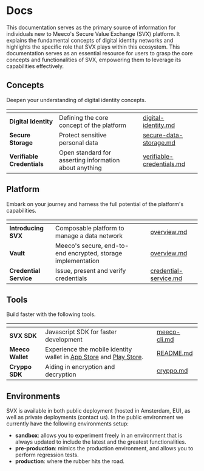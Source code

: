 # Docs

This documentation serves as the primary source of information for individuals new to Meeco's Secure Value Exchange (SVX) platform. It explains the fundamental concepts of digital identity networks and highlights the specific role that SVX plays within this ecosystem. This documentation serves as an essential resource for users to grasp the core concepts and functionalities of SVX, empowering them to leverage its capabilities effectively.

## Concepts

Deepen your understanding of digital identity concepts.

<table data-view="cards"><thead><tr><th></th><th></th><th></th><th data-hidden data-card-target data-type="content-ref"></th></tr></thead><tbody><tr><td><strong>Digital Identity</strong> </td><td>Defining the core concept of the platform</td><td></td><td><a href="concepts/digital-identity.md">digital-identity.md</a></td></tr><tr><td><strong>Secure Storage</strong></td><td>Protect sensitive personal data</td><td></td><td><a href="concepts/secure-data-storage.md">secure-data-storage.md</a></td></tr><tr><td><strong>Verifiable Credentials</strong></td><td>Open standard for asserting information about anything</td><td></td><td><a href="concepts/verifiable-credentials.md">verifiable-credentials.md</a></td></tr></tbody></table>

## Platform

Embark on your journey and harness the full potential of the platform's capabilities.

<table data-view="cards"><thead><tr><th></th><th></th><th></th><th data-hidden data-card-target data-type="content-ref"></th></tr></thead><tbody><tr><td><strong>Introducing SVX</strong></td><td>Composable platform to manage a data network</td><td></td><td><a href="platform/README.md">overview.md</a></td></tr><tr><td><strong>Vault</strong></td><td>Meeco's secure, end-to-end encrypted, storage implementation</td><td></td><td><a href="platform/vault/README.md">overview.md</a></td></tr><tr><td><strong>Credential Service</strong></td><td>Issue, present and verify credentials</td><td></td><td><a href="platform/credential-service.md">credential-service.md</a></td></tr></tbody></table>

## Tools

Build faster with the following tools.

<table data-view="cards"><thead><tr><th></th><th></th><th></th><th data-hidden data-card-target data-type="content-ref"></th></tr></thead><tbody><tr><td><strong>SVX SDK</strong></td><td>Javascript SDK for faster development</td><td></td><td><a href="tools/meeco-cli.md">meeco-cli.md</a></td></tr><tr><td><strong>Meeco Wallet</strong></td><td>Experience the mobile identity wallet in <a href="https://apps.apple.com/app/id1570355469">App Store</a> and <a href="https://play.google.com/store/apps/details?id=me.meeco.wallet">Play Store</a>.</td><td></td><td><a href="guides/wallet-tutorials/README.md">README.md</a></td></tr><tr><td><strong>Cryppo SDK</strong></td><td>Aiding in encryption and decryption</td><td></td><td><a href="tools/cryppo.md">cryppo.md</a></td></tr></tbody></table>

## Environments

SVX is available in both public deployment (hosted in Amsterdam, EU), as well as private deployments (contact us). In the public environment we currently have the following environments setup:

* **sandbox**: allows you to experiment freely in an environment that is always updated to include the latest and the greatest functionalities.
* **pre-production**: mimics the production environment, and allows you to perform regression tests.
* **production**: where the rubber hits the road.

